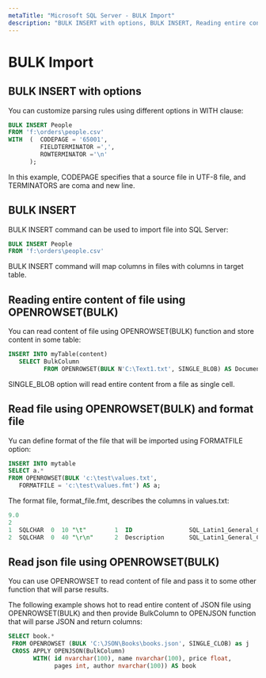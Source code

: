 ```yaml
---
metaTitle: "Microsoft SQL Server - BULK Import"
description: "BULK INSERT with options, BULK INSERT, Reading entire content of file using OPENROWSET(BULK), Read file using OPENROWSET(BULK) and format file, Read json file using OPENROWSET(BULK)"
---
```


# BULK Import



## BULK INSERT with options


You can customize parsing rules using different options in WITH clause:

```sql
BULK INSERT People
FROM 'f:\orders\people.csv'  
WITH  (  CODEPAGE = '65001',  
         FIELDTERMINATOR =',',  
         ROWTERMINATOR ='\n'  
      ); 

```

In this example, CODEPAGE specifies that a source file in UTF-8 file, and TERMINATORS are coma and new line.



## BULK INSERT


BULK INSERT command can be used to import file into SQL Server:

```sql
BULK INSERT People
FROM 'f:\orders\people.csv'  

```

BULK INSERT command will map columns in files with columns in target table.



## Reading entire content of file using OPENROWSET(BULK)


You can read content of file using OPENROWSET(BULK) function and store content in some table:

```sql
INSERT INTO myTable(content)   
   SELECT BulkColumn
          FROM OPENROWSET(BULK N'C:\Text1.txt', SINGLE_BLOB) AS Document; 

```

SINGLE_BLOB option will read entire content from a file as single cell.



## Read file using OPENROWSET(BULK) and format file


Yu can define format of the file that will be imported using FORMATFILE option:

```sql
INSERT INTO mytable
SELECT a.* 
FROM OPENROWSET(BULK 'c:\test\values.txt',   
   FORMATFILE = 'c:\test\values.fmt') AS a;  

```

The format file, format_file.fmt, describes the columns in values.txt:

```sql
9.0  
2  
1  SQLCHAR  0  10 "\t"        1  ID                SQL_Latin1_General_Cp437_BIN  
2  SQLCHAR  0  40 "\r\n"      2  Description       SQL_Latin1_General_Cp437_BIN  

```



## Read json file using OPENROWSET(BULK)


You can use OPENROWSET to read content of file and pass it to some other function that will parse results.

The following example shows hot to read entire content of JSON file using OPENROWSET(BULK) and then provide BulkColumn to OPENJSON function that will parse JSON and return columns:

```sql
SELECT book.*
 FROM OPENROWSET (BULK 'C:\JSON\Books\books.json', SINGLE_CLOB) as j
 CROSS APPLY OPENJSON(BulkColumn)
       WITH( id nvarchar(100), name nvarchar(100), price float,
             pages int, author nvarchar(100)) AS book

```

